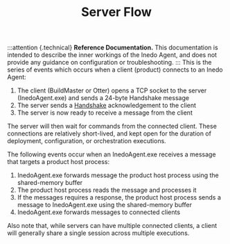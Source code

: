 ﻿---
title: Server Flow
sequence: 30
---
:::attention {.technical}
**Reference Documentation.** This documentation is intended to describe the inner workings of the Inedo Agent, and does not provide any guidance on configuration or troubleshooting.
:::
This is the series of events which occurs when a client (product) connects to an Inedo Agent:

1. The client (BuildMaster or Otter) opens a TCP socket to the server (InedoAgent.exe) and sends a 24-byte Handshake message
2. The server sends a [Handshake](/docs/inedoagent/server-architecture/network-protocol) acknowledgement to the client
3. The server is now ready to receive a message from the client

The server will then wait for commands from the connected client. These connections are relatively short-lived, and kept open for the duration of deployment, configuration, or orchestration executions.

The following events occur when an InedoAgent.exe receives a message that targets a product host process:

1. InedoAgent.exe forwards message the product host process using the shared-memory buffer
2. The product host process reads the message and processes it
3. If the messages requires a response, the product host process sends a message to InedoAgent.exe using the shared-memory buffer
4. InedoAgent.exe forwards messages to connected clients

Also note that, while servers can have multiple connected clients, a client will generally share a single session across multiple executions.
